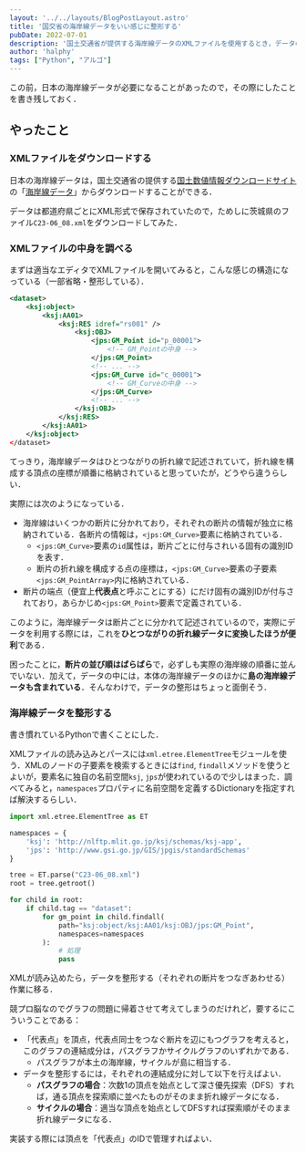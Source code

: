 ```yaml
---
layout: '../../layouts/BlogPostLayout.astro'
title: '国交省の海岸線データをいい感じに整形する'
pubDate: 2022-07-01
description: '国土交通省が提供する海岸線データのXMLファイルを使用するとき，データの整形に手間取ったのでメモ．'
author: 'halphy'
tags: ["Python", "アルゴ"]
---
```


この前，日本の海岸線データが必要になることがあったので，その際にしたことを書き残しておく．

## やったこと
### XMLファイルをダウンロードする
日本の海岸線データは，国土交通省の提供する[国土数値情報ダウンロードサイト](https://nlftp.mlit.go.jp/)の「[海岸線データ](https://nlftp.mlit.go.jp/ksj/jpgis/datalist/KsjTmplt-C23.html)」からダウンロードすることができる．

データは都道府県ごとにXML形式で保存されていたので，ためしに茨城県のファイル`C23-06_08.xml`をダウンロードしてみた．

### XMLファイルの中身を調べる
まずは適当なエディタでXMLファイルを開いてみると，こんな感じの構造になっている（一部省略・整形している）．

```xml
<dataset>
    <ksj:object>
        <ksj:AA01>
            <ksj:RES idref="rs001" />
                <ksj:OBJ>
                    <jps:GM_Point id="p_00001">
                        <!-- GM_Pointの中身 -->
                    </jps:GM_Point>
                    <!-- ... -->
                    <jps:GM_Curve id="c_00001">
                        <!-- GM_Curveの中身 -->
                    </jps:GM_Curve>
                    <!-- ... -->
                </ksj:OBJ>
            </ksj:RES>
        </ksj:AA01>
    </ksj:object>
</dataset>
```

てっきり，海岸線データはひとつながりの折れ線で記述されていて，折れ線を構成する頂点の座標が順番に格納されていると思っていたが，どうやら違うらしい．

実際には次のようになっている．

- 海岸線はいくつかの断片に分かれており，それぞれの断片の情報が独立に格納されている．各断片の情報は，`<jps:GM_Curve>`要素に格納されている．
    - `<jps:GM_Curve>`要素の`id`属性は，断片ごとに付与されいる固有の識別IDを表す．
    - 断片の折れ線を構成する点の座標は，`<jps:GM_Curve>`要素の子要素`<jps:GM_PointArray>`内に格納されている．
- 断片の端点（便宜上**代表点**と呼ぶことにする）にだけ固有の識別IDが付与されており，あらかじめ`<jps:GM_Point>`要素で定義されている．

このように，海岸線データは断片ごとに分かれて記述されているので，実際にデータを利用する際には，これを**ひとつながりの折れ線データに変換したほうが便利**である．

困ったことに，**断片の並び順はばらばら**で，必ずしも実際の海岸線の順番に並んでいない．加えて，データの中には，本体の海岸線データのほかに**島の海岸線データも含まれている**．そんなわけで，データの整形はちょっと面倒そう．

### 海岸線データを整形する
書き慣れているPythonで書くことにした．

XMLファイルの読み込みとパースには`xml.etree.ElementTree`モジュールを使う．XMLのノードの子要素を検索するときには`find`, `findall`メソッドを使うとよいが，要素名に独自の名前空間`ksj`, `jps`が使われているので少しはまった．調べてみると，`namespaces`プロパティに名前空間を定義するDictionaryを指定すれば解決するらしい．

```python
import xml.etree.ElementTree as ET

namespaces = {
    'ksj': 'http://nlftp.mlit.go.jp/ksj/schemas/ksj-app',
    'jps': 'http://www.gsi.go.jp/GIS/jpgis/standardSchemas'
}

tree = ET.parse("C23-06_08.xml")
root = tree.getroot()

for child in root:
    if child.tag == "dataset":
        for gm_point in child.findall(
            path="ksj:object/ksj:AA01/ksj:OBJ/jps:GM_Point",
            namespaces=namespaces
        ):
            # 処理
            pass
```

XMLが読み込めたら，データを整形する（それぞれの断片をつなぎあわせる）作業に移る．

競プロ脳なのでグラフの問題に帰着させて考えてしまうのだけれど，要するにこういうことである：

- 「代表点」を頂点，代表点同士をつなぐ断片を辺にもつグラフを考えると，このグラフの連結成分は，パスグラフかサイクルグラフのいずれかである．
    - パスグラフが本土の海岸線，サイクルが島に相当する．
- データを整形するには，それぞれの連結成分に対して以下を行えばよい．
    - **パスグラフの場合**：次数1の頂点を始点として深さ優先探索（DFS）すれば，通る頂点を探索順に並べたものがそのまま折れ線データになる．
    - **サイクルの場合**：適当な頂点を始点としてDFSすれば探索順がそのまま折れ線データになる．

実装する際には頂点を「代表点」のIDで管理すればよい．
